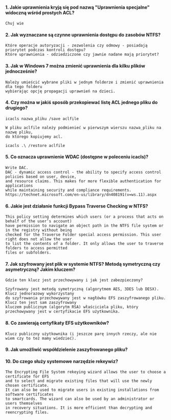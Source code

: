 #### 1. Jakie uprawnienia kryją się pod nazwą "Uprawnienia specjalne" widoczną wśród prostych ACL?
	Chuj wie

#### 2. Jak wyznaczane są czynne uprawnienia dostępu do zasobów NTFS? 
	Które operacje autoryzacji - zezwolenia czy odmowy - posiadają priorytet podczas kontroli dostępu? 
	Które uprawnienia - odziedziczone czy jawnie nadane mają priorytet?
	
	
	
#### 3. Jak w Windows 7 można zmienić uprawnienia dla kilku plików jednocześnie?

	Należy umieścić wybrane pliki w jednym folderze i zmienić uprawnienia dla tego folderu
	wybierając opcję propagacji uprawnień na dzieci.

#### 4.  Czy można w jakiś sposób przekopiewać listę ACL jednego pliku do drugiego?
	
	icacls nazwa_pliku /save aclfile
	
	W pliku aclfile należy podmienieć w pierwszym wierszu nazwa_pliku na nazwę pliku, 
	do którego kopiujemy acl.
	
	icacls .\ /restore aclfile
	
#### 5.  Co oznacza uprawnienie WDAC (dostępne w poleceniu icacls)?
	
	Write DAC.
	DAC - dynamic access control - the ability to specify access control policies based on user, device, 
	and resource claims. This makes for more flexible authentication for applications 
	while maintaining security and compliance requirements.
	https://technet.microsoft.com/en-us/library/dn408191(v=ws.11).aspx
	
#### 6.  Jakie jest działanie funkcji Bypass Traverse Checking w NTFS?

	This policy setting determines which users (or a process that acts on behalf of the user’s account) 
	have permission to navigate an object path in the NTFS file system or in the registry without being 
	checked for the Traverse Folder special access permission. This user right does not allow the user 
	to list the contents of a folder. It only allows the user to traverse folders to access permitted 
	files or subfolders.

#### 7.  Jak szyfrowany jest plik w systemie NTFS? Metodą symetryczną czy asymetryczną? Jakim kluczem? 
	Gdzie ten klucz jest przechowywany i jak jest zabezpieczony?
	
	Szyfrowany jest metodą symetryczną (algorytmem AES, 3DES lub DESX). Klucz jednorazowy wykorzystany
	do szyfrowania przechowywany jest w nagłówku EFS zaszyfrowanego pliku. Klucz ten jest sam zaszyfrowany
	kluczem publicznym (algorytm RSA) właściciela pliku, który przechowywany jest w certyfikacie EFS użytkownika.
	
#### 8.  Co zawierają certyfikaty EFS użytkowników?

	Klucz publiczny użytkownika (i jeszcze parę innych rzeczy, ale nie wiem czy to też mamy wiedzieć).

#### 9.  Jak umożliwić współdzielenie zaszyfrowanego pliku?

	

#### 10. Do czego służy systemowe narzędzie rekeywiz?
	The Encrypting File System rekeying wizard allows the user to choose a certificate for EFS 
	and to select and migrate existing files that will use the newly chosen certificate. 
	It can also be used to migrate users in existing installations from software certificates
	to smartcards. The wizard can also be used by an administrator or users themselves 
	in recovery situations. It is more efficient than decrypting and reencrypting files.
